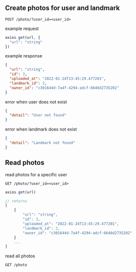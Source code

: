 ## Create photos for user and landmark

```
POST /photo/?user_id=<user_id>
```

example request

```js
axios.get(url, {
  "url": "string"
})
```

example response

```json
{
  "url": "string",
  "id": 3,
  "uploaded_at": "2022-01-24T13:45:29.477201",
  "landmark_id": 2,
  "owner_id": "c301644d-7a4f-4294-adcf-6646d2735202"
}
```

error when user does not exist

```json
{
  "detail": "User not found"
}
```

error when landmark does not exist

```json
{
  "detail": "Landmark not found"
}
```


## Read photos

read photos for a specific user

```
GET /photo/?user_id=<user_id>
```

```js
axios.get(url)

// returns
[
    {
        "url": "string",
        "id": 3,
        "uploaded_at": "2022-01-24T13:45:29.477201",
        "landmark_id": 2,
        "owner_id": "c301644d-7a4f-4294-adcf-6646d2735202"
    }
    ...
]
```

read all photos

```
GET /photo
```